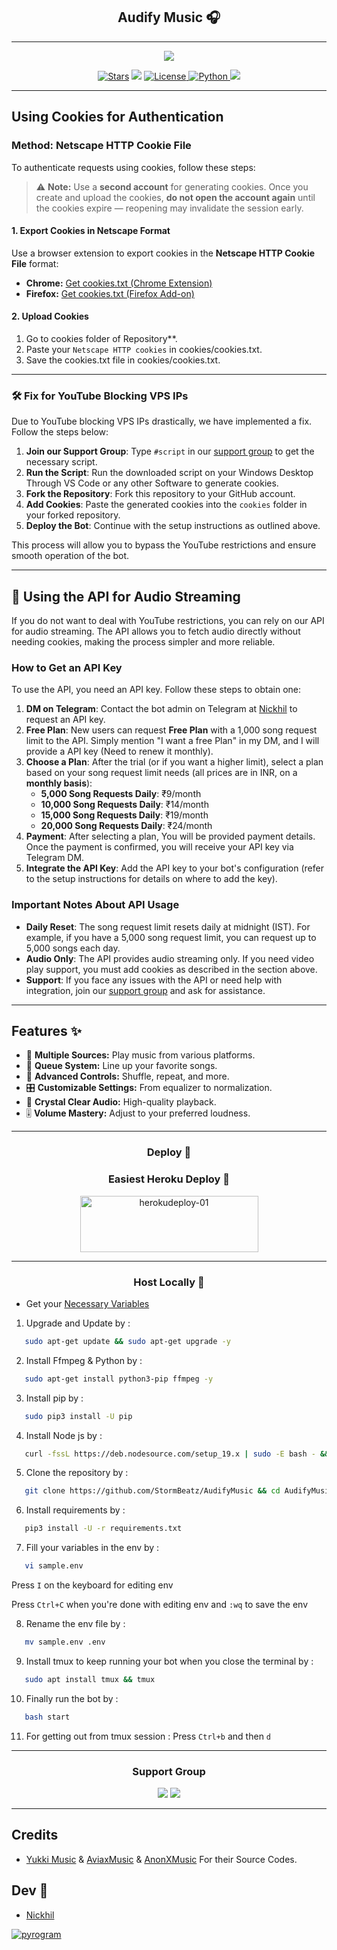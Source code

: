 <h2 align="center"> 
Audify Music 🎧
</h2>

---

<p align="center">
   <img src="https://files.catbox.moe/8drqda.jpg">
 </p>

<p align="center">
<a href="https://github.com/StormBeatz/AudifyMusic/stargazers"><img src="https://img.shields.io/github/stars/StormBeatz/AudifyMusic?color=black&logo=github&logoColor=black&style=for-the-badge" alt="Stars" /></a>
<a href="https://github.com/StormBeatz/AudifyMusic/network/members"> <img src="https://img.shields.io/github/forks/StormBeatz/AudifyMusic?color=black&logo=github&logoColor=black&style=for-the-badge" /></a>
<a href="https://github.com/StormBeatz/AudifyMusic/blob/master/LICENSE"> <img src="https://img.shields.io/badge/License-MIT-blueviolet?style=for-the-badge" alt="License" /> </a>
<a href="https://www.python.org/"> <img src="https://img.shields.io/badge/Written%20in-Python-orange?style=for-the-badge&logo=python" alt="Python" /> </a>
<a href="https://github.com/StormBeatz/AudifyMusic/commits/StormBeatz"> <img src="https://img.shields.io/github/last-commit/StormBeatz/AudifyMusic?color=blue&logo=github&logoColor=green&style=for-the-badge" /></a>
</p>

---

## **Using Cookies for Authentication**

### **Method: Netscape HTTP Cookie File**

To authenticate requests using cookies, follow these steps:

> ⚠️ **Note:** Use a **second account** for generating cookies. Once you create and upload the cookies, **do not open
the account again** until the cookies expire — reopening may invalidate the session early.

#### **1. Export Cookies in Netscape Format**

Use a browser extension to export cookies in the **Netscape HTTP Cookie File** format:

- **Chrome:** [Get cookies.txt (Chrome Extension)](https://chromewebstore.google.com/detail/get-cookiestxt-clean/ahmnmhfbokciafffnknlekllgcnafnie)
- **Firefox:** [Get cookies.txt (Firefox Add-on)](https://addons.mozilla.org/en-US/firefox/addon/cookies-txt/)

#### **2. Upload Cookies**

1. Go to cookies folder of Repository**.
2. Paste your `Netscape HTTP cookies`  in cookies/cookies.txt.
3. Save the cookies.txt file in cookies/cookies.txt.

---

### 🛠 Fix for YouTube Blocking VPS IPs

Due to YouTube blocking VPS IPs drastically, we have implemented a fix. Follow the steps below:

1. **Join our Support Group**: Type `#script` in our [support group](https://t.me/GrayBotSupport) to get the necessary script.
2. **Run the Script**: Run the downloaded script on your Windows Desktop Through VS Code or any other Software to generate cookies.
3. **Fork the Repository**: Fork this repository to your GitHub account.
4. **Add Cookies**: Paste the generated cookies into the `cookies` folder in your forked repository.
5. **Deploy the Bot**: Continue with the setup instructions as outlined above.

This process will allow you to bypass the YouTube restrictions and ensure smooth operation of the bot.

---

## 🎵 Using the API for Audio Streaming
If you do not want to deal with YouTube restrictions, you can rely on our API for audio streaming. The API allows you to fetch audio directly without needing cookies, making the process simpler and more reliable.

### How to Get an API Key
To use the API, you need an API key. Follow these steps to obtain one:

1. **DM on Telegram**: Contact the bot admin on Telegram at [Nickhil](https://t.me/Nickhiil) to request an API key.
2. **Free Plan**: New users can request **Free Plan** with a 1,000 song request limit to the API. Simply mention "I want a free Plan" in my DM, and I will provide a API key (Need to renew it monthly).
3. **Choose a Plan**: After the trial (or if you want a higher limit), select a plan based on your song request limit needs (all prices are in INR, on a **monthly basis**):
   - **5,000 Song Requests Daily**: ₹9/month
   - **10,000 Song Requests Daily**: ₹14/month
   - **15,000 Song Requests Daily**: ₹19/month
   - **20,000 Song Requests Daily**: ₹24/month
4. **Payment**: After selecting a plan, You will be provided payment details. Once the payment is confirmed, you will receive your API key via Telegram DM.
5. **Integrate the API Key**: Add the API key to your bot's configuration (refer to the setup instructions for details on where to add the key).

### Important Notes About API Usage
- **Daily Reset**: The song request limit resets daily at midnight (IST). For example, if you have a 5,000 song request limit, you can request up to 5,000 songs each day.
- **Audio Only**: The API provides audio streaming only. If you need video play support, you must add cookies as described in the section above.
- **Support**: If you face any issues with the API or need help with integration, join our [support group](https://t.me/GrayBotSupport) and ask for assistance.

---

## Features ✨

- 🎵 **Multiple Sources:** Play music from various platforms.
- 📃 **Queue System:** Line up your favorite songs.
- 🔀 **Advanced Controls:** Shuffle, repeat, and more.
- 🎛 **Customizable Settings:** From equalizer to normalization.
- 📢 **Crystal Clear Audio:** High-quality playback.
- 🎚 **Volume Mastery:** Adjust to your preferred loudness.

---


<h3 align="center">
Deploy 🚀  

<h3 align="center">
Easiest Heroku Deploy 🤭  
</h3>

<p align="center">  
    <a href="https://heroku.com/deploy?template=https://github.com/StormBeatz/AudifyMusic">  
    <img src="https://github.com/nacbots/broadcastbot/blob/main/herokudeploy-01.svg" alt="herokudeploy-01" border="0" height="90" width="285"></a>  
</p>  

---

<h3 align="center">
Host Locally 🤕
</h3>

- Get your [Necessary Variables](https://github.com/StormBeatz/AudifyMusic/blob/master/sample.env)

1. Upgrade and Update by :
```sh
   sudo apt-get update && sudo apt-get upgrade -y
   ```
2. Install Ffmpeg & Python by :
```sh
   sudo apt-get install python3-pip ffmpeg -y
   ```
3. Install pip by :
```sh
   sudo pip3 install -U pip
   ```
4. Install Node js by :
```sh
   curl -fssL https://deb.nodesource.com/setup_19.x | sudo -E bash - && sudo apt-get install nodejs -y && npm i -g npm
   ```  
5. Clone the repository by :
```sh
   git clone https://github.com/StormBeatz/AudifyMusic && cd AudifyMusic
   ``` 
6. Install requirements by :
```sh
   pip3 install -U -r requirements.txt
   ``` 
7. Fill your variables in the env by :
```sh
   vi sample.env
   ``` 
Press `I` on the keyboard for editing env<br>

Press `Ctrl+C` when you're done with editing env and `:wq` to save the env<br>

8. Rename the env file by :
```sh
   mv sample.env .env
   ```
9. Install tmux to keep running your bot when you close the terminal by :
```sh
   sudo apt install tmux && tmux
   ``` 
10. Finally run the bot by :
```sh
   bash start
   ``` 
11. For getting out from tmux session : Press `Ctrl+b` and then `d`<br>

---

<h3 align="center">
Support Group
</h3>

<p align="center">
<a href="https://t.me/GrayBots"><img src="https://img.shields.io/badge/Telegram-Updates%20Channel-blue.svg?logo=telegram"></a>  
<a href="https://t.me/GrayBotSupport"><img src="https://img.shields.io/badge/Telegram-Support%20Group-blue.svg?logo=telegram"></a>
</p>

---

## Credits  

- [Yukki Music](https://github.com/TeamYukki/YukkiMusicBot) & [AviaxMusic](https://github.com/CyberPixelPro/AviaxMusic) & [AnonXMusic](https://github.com/AnonymousX1025/AnonXMusic) For their Source Codes.

## Dev 🚀

- [Nickhil](https://t.me/Nickhiil)

<a href="https://pyrogramy.org"><img src="https://i.ibb.co/SVLD5k8/Document-1222546317.png" alt="pyrogram" border="0"></a>  

